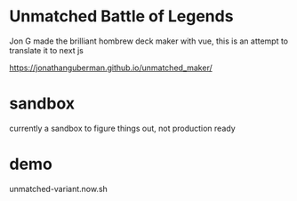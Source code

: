 # Unmatched Battle of Legends

Jon G made the brilliant hombrew deck maker with vue, this is an attempt to translate it to next js

https://jonathanguberman.github.io/unmatched_maker/

# sandbox

currently a sandbox to figure things out, not production ready

# demo

unmatched-variant.now.sh
